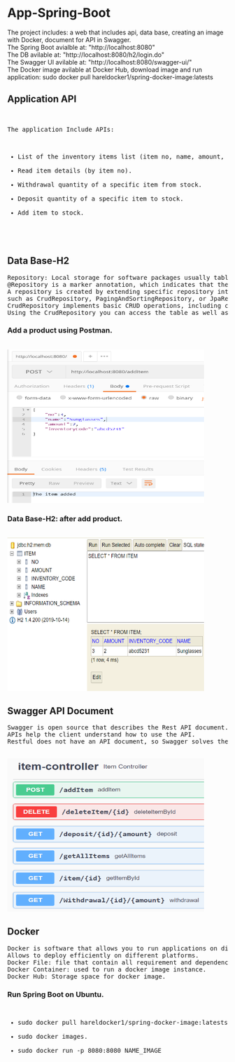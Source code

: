 # App-Spring-Boot

The project includes: a web that includes api, data base, creating an image with Docker,  document for API in Swagger.
</br>
The Spring Boot avialble at: "http://localhost:8080"
</br>
The DB avilable at: "http://localhost:8080/h2/login.do"
</br>
The Swagger UI avilable at: "http://localhost:8080/swagger-ui/"
</br>
The Docker image avilable at Docker Hub, download image and run application: sudo docker pull hareldocker1/spring-docker-image:latests
</br>
<h2>Application API</h2>
</br>
<pre>
The application Include APIs:

<ul>
<li>List of the inventory items list (item no, name, amount, inventory code).</li>
<li>Read item details (by item no).</li>
<li>Withdrawal quantity of a specific item from stock.</li>
<li>Deposit quantity of a specific item to stock.</li>
<li>Add item to stock.</li>
<ul>
</pre>

<h2>Data Base-H2</h2>
<pre>
Repository: Local storage for software packages usually tables with data.
@Repository is a marker annotation, which indicates that the underlying interface is a repository. 
A repository is created by extending specific repository interfaces, 
such as CrudRepository, PagingAndSortingRepository, or JpaRepository.
CrudRepository implements basic CRUD operations, including count, delete, deleteById, save, saveAll, findById, and findAll.
Using the CrudRepository you can access the table as well as update the data.
</pre>

<h3>Add a product using Postman.</h3>
</br>
<img src="/Images/AddItem.PNG" alt="AddItem" width="450" height="350">
</br>
<h3>Data Base-H2: after add product.</h3>
</br>
<img src="/Images/DB-AddItem.PNG" alt="DB-AddItem" width="450" height="350">
</br>

<h2>Swagger API Document </h2>
<pre>
Swagger is open source that describes the Rest API document.
APIs help the client understand how to use the API.
Restful does not have an API document, so Swagger solves the problem of creating API documents.
</pre>
</br>
<img src="/Images/Swagger-API.PNG" alt="Swagger-API" width="450" height="350">
</br>

<h2>Docker</h2>
<pre>
Docker is software that allows you to run applications on different operating systems, and create docker image.
Allows to deploy efficiently on different platforms.
Docker File: file that contain all requirement and dependency to run application.
Docker Container: used to run a docker image instance.
Docker Hub: Storage space for docker image.
</pre>

<h3>Run Spring Boot on Ubuntu.</h3>
<pre>
<ul>
<li>sudo docker pull hareldocker1/spring-docker-image:latests.</li>
<li>sudo docker images.</li>
<li>sudo docker run -p 8080:8080 NAME_IMAGE</li>
<ul>
</pre>


